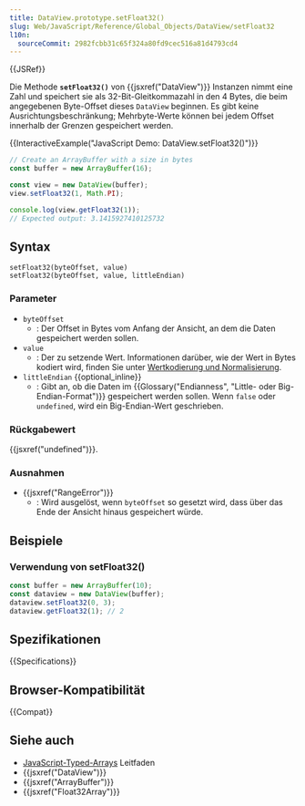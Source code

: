 ```yaml
---
title: DataView.prototype.setFloat32()
slug: Web/JavaScript/Reference/Global_Objects/DataView/setFloat32
l10n:
  sourceCommit: 2982fcbb31c65f324a80fd9cec516a81d4793cd4
---
```


{{JSRef}}

Die Methode **`setFloat32()`** von {{jsxref("DataView")}} Instanzen nimmt eine Zahl und speichert sie als 32-Bit-Gleitkommazahl in den 4 Bytes, die beim angegebenen Byte-Offset dieses `DataView` beginnen. Es gibt keine Ausrichtungsbeschränkung; Mehrbyte-Werte können bei jedem Offset innerhalb der Grenzen gespeichert werden.

{{InteractiveExample("JavaScript Demo: DataView.setFloat32()")}}

```js interactive-example
// Create an ArrayBuffer with a size in bytes
const buffer = new ArrayBuffer(16);

const view = new DataView(buffer);
view.setFloat32(1, Math.PI);

console.log(view.getFloat32(1));
// Expected output: 3.1415927410125732
```

## Syntax

```js-nolint
setFloat32(byteOffset, value)
setFloat32(byteOffset, value, littleEndian)
```

### Parameter

- `byteOffset`
  - : Der Offset in Bytes vom Anfang der Ansicht, an dem die Daten gespeichert werden sollen.
- `value`
  - : Der zu setzende Wert. Informationen darüber, wie der Wert in Bytes kodiert wird, finden Sie unter [Wertkodierung und Normalisierung](/de/docs/Web/JavaScript/Reference/Global_Objects/TypedArray#value_encoding_and_normalization).
- `littleEndian` {{optional_inline}}
  - : Gibt an, ob die Daten im {{Glossary("Endianness", "Little- oder Big-Endian-Format")}} gespeichert werden sollen. Wenn `false` oder `undefined`, wird ein Big-Endian-Wert geschrieben.

### Rückgabewert

{{jsxref("undefined")}}.

### Ausnahmen

- {{jsxref("RangeError")}}
  - : Wird ausgelöst, wenn `byteOffset` so gesetzt wird, dass über das Ende der Ansicht hinaus gespeichert würde.

## Beispiele

### Verwendung von setFloat32()

```js
const buffer = new ArrayBuffer(10);
const dataview = new DataView(buffer);
dataview.setFloat32(0, 3);
dataview.getFloat32(1); // 2
```

## Spezifikationen

{{Specifications}}

## Browser-Kompatibilität

{{Compat}}

## Siehe auch

- [JavaScript-Typed-Arrays](/de/docs/Web/JavaScript/Guide/Typed_arrays) Leitfaden
- {{jsxref("DataView")}}
- {{jsxref("ArrayBuffer")}}
- {{jsxref("Float32Array")}}
